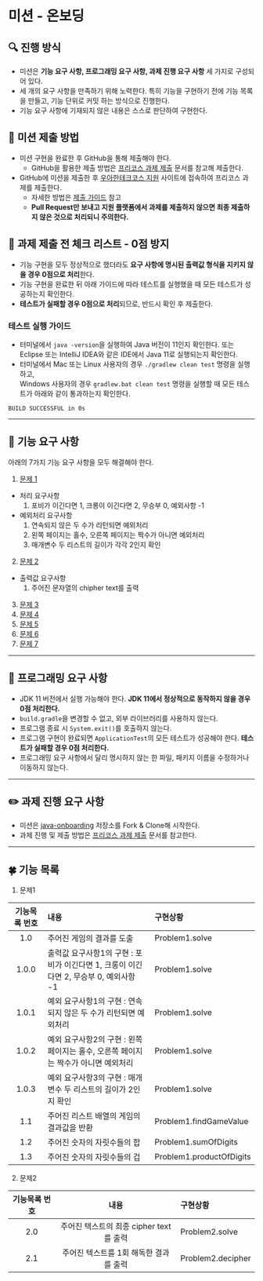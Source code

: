 # 미션 - 온보딩

## 🔍 진행 방식

- 미션은 **기능 요구 사항, 프로그래밍 요구 사항, 과제 진행 요구 사항** 세 가지로 구성되어 있다.
- 세 개의 요구 사항을 만족하기 위해 노력한다. 특히 기능을 구현하기 전에 기능 목록을 만들고, 기능 단위로 커밋 하는 방식으로 진행한다.
- 기능 요구 사항에 기재되지 않은 내용은 스스로 판단하여 구현한다.

## 📮 미션 제출 방법

- 미션 구현을 완료한 후 GitHub을 통해 제출해야 한다.
    - GitHub을 활용한 제출 방법은 [프리코스 과제 제출](https://github.com/woowacourse/woowacourse-docs/tree/master/precourse) 문서를 참고해
      제출한다.
- GitHub에 미션을 제출한 후 [우아한테크코스 지원](https://apply.techcourse.co.kr) 사이트에 접속하여 프리코스 과제를 제출한다.
    - 자세한 방법은 [제출 가이드](https://github.com/woowacourse/woowacourse-docs/tree/master/precourse#제출-가이드) 참고
    - **Pull Request만 보내고 지원 플랫폼에서 과제를 제출하지 않으면 최종 제출하지 않은 것으로 처리되니 주의한다.**

## 🚨 과제 제출 전 체크 리스트 - 0점 방지

- 기능 구현을 모두 정상적으로 했더라도 **요구 사항에 명시된 출력값 형식을 지키지 않을 경우 0점으로 처리**한다.
- 기능 구현을 완료한 뒤 아래 가이드에 따라 테스트를 실행했을 때 모든 테스트가 성공하는지 확인한다.
- **테스트가 실패할 경우 0점으로 처리**되므로, 반드시 확인 후 제출한다.

### 테스트 실행 가이드

- 터미널에서 `java -version`을 실행하여 Java 버전이 11인지 확인한다. 또는 Eclipse 또는 IntelliJ IDEA와 같은 IDE에서 Java 11로 실행되는지 확인한다.
- 터미널에서 Mac 또는 Linux 사용자의 경우 `./gradlew clean test` 명령을 실행하고,   
  Windows 사용자의 경우  `gradlew.bat clean test` 명령을 실행할 때 모든 테스트가 아래와 같이 통과하는지 확인한다.

```
BUILD SUCCESSFUL in 0s
```

---

## 🚀 기능 요구 사항
아래의 7가지 기능 요구 사항을 모두 해결해야 한다.

1. [문제 1](./docs/PROBLEM1.md)
  * 처리 요구사항   
    1. 포비가 이긴다면 1, 크롱이 이긴다면 2, 무승부 0, 예외사항 -1 
  * 예외처리 요구사항   
    1. 연속되지 않은 두 수가 리턴되면 예외처리   
    1. 왼쪽 페이지는 홀수, 오른쪽 페이지는 짝수가 아니면 예외처리   
    1. 매개변수 두 리스트의 길이가 각각 2인지 확인   

2. [문제 2](./docs/PROBLEM2.md)
  * 출력값 요구사항
      1. 주어진 문자열의 chipher text를 출력
3. [문제 3](./docs/PROBLEM3.md)
4. [문제 4](./docs/PROBLEM4.md)
5. [문제 5](./docs/PROBLEM5.md)
6. [문제 6](./docs/PROBLEM6.md)
7. [문제 7](./docs/PROBLEM7.md)

---

## 🎯 프로그래밍 요구 사항

- JDK 11 버전에서 실행 가능해야 한다. **JDK 11에서 정상적으로 동작하지 않을 경우 0점 처리한다.**
- `build.gradle`을 변경할 수 없고, 외부 라이브러리를 사용하지 않는다.
- 프로그램 종료 시 `System.exit()`를 호출하지 않는다.
- 프로그램 구현이 완료되면 `ApplicationTest`의 모든 테스트가 성공해야 한다. **테스트가 실패할 경우 0점 처리한다.**
- 프로그래밍 요구 사항에서 달리 명시하지 않는 한 파일, 패키지 이름을 수정하거나 이동하지 않는다.

---

## ✏️ 과제 진행 요구 사항

- 미션은 [java-onboarding](https://github.com/woowacourse-precourse/java-onboarding) 저장소를 Fork & Clone해 시작한다.
- 과제 진행 및 제출 방법은 [프리코스 과제 제출](https://github.com/woowacourse/woowacourse-docs/tree/master/precourse) 문서를 참고한다.


--- 
## 🍀 기능 목록

1. 문제1

|기능목록 번호| 내용 | 구현상황 |
| :---:  | :--- | :--- | 
|  1.0 | 주어진 게임의 결과를 도출 | Problem1.solve | 
|  1.0.0 | 출력값 요구사항1의 구현 : 포비가 이긴다면 1, 크롱이 이긴다면 2, 무승부 0, 예외사항 -1  | Problem1.solve | 
|  1.0.1 | 예외 요구사항1의 구현 : 연속되지 않은 두 수가 리턴되면 예외처리    | Problem1.solve | 
|  1.0.2 | 예외 요구사항2의 구현 : 왼쪽 페이지는 홀수, 오른쪽 페이지는 짝수가 아니면 예외처리    | Problem1.solve | 
|  1.0.3 | 예외 요구사항3의 구현 : 매개변수 두 리스트의 길이가 2인지 확인 | Problem1.solve | 
|  1.1 | 주어진 리스트 배열의 게임의 결과값을 반환 | Problem1.findGameValue | 
|  1.2 | 주어진 숫자의 자릿수들의 합 | Problem1.sumOfDigits | 
|  1.3 | 주어진 숫자의 자릿수들의 겁 | Problem1.productOfDigits| 

2. 문제2

|기능목록 번호| 내용 | 구현상황 |
| :---:  | :---: | :--- | 
|  2.0 | 주어진 텍스트의 최종 cipher text를 출력 | Problem2.solve  | 
|  2.1 | 주어진 텍스트를 1회 해독한 결과를 출력 | Problem2.decipher  | 
